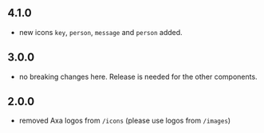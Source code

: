 ## 4.1.0

- new icons `key`, `person`, `message` and `person` added.

## 3.0.0

- no breaking changes here. Release is needed for the other components.

## 2.0.0

- removed Axa logos from `/icons` (please use logos from `/images`)
